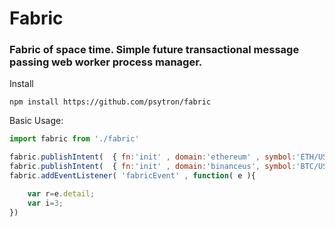 # Fabric
### Fabric of space time. Simple future transactional message passing web worker process manager. 

Install
```shell
npm install https://github.com/psytron/fabric
```

Basic Usage: 

```javascript
import fabric from './fabric' 

fabric.publishIntent(  { fn:'init' , domain:'ethereum' , symbol:'ETH/USD' } );
fabric.publishIntent(  { fn:'init' , domain:'binanceus', symbol:'BTC/USD' } );
fabric.addEventListener( 'fabricEvent' , function( e ){

    var r=e.detail;
    var i=3;
})
```
